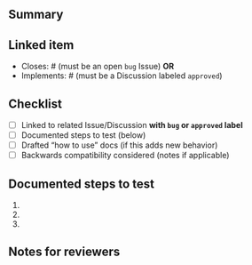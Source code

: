 ## Summary
<!-- What does this change do and why? Keep it tight. -->

## Linked item
- Closes: #<number> (must be an open `bug` Issue) **OR**
- Implements: #<number> (must be a Discussion labeled `approved`)

## Checklist
- [ ] Linked to related Issue/Discussion **with `bug` or `approved` label**
- [ ] Documented steps to test (below)
- [ ] Drafted “how to use” docs (if this adds new behavior)
- [ ] Backwards compatibility considered (notes if applicable)

## Documented steps to test
1.
2.
3.

## Notes for reviewers
<!-- Anything to call out, screenshots, logs, perf notes, etc. -->
